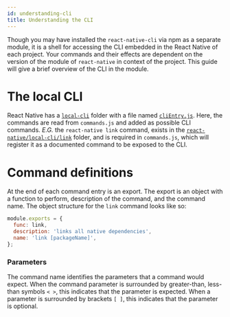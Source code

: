 ```yaml
---
id: understanding-cli
title: Understanding the CLI
---
```


Though you may have installed the `react-native-cli` via npm as a separate module, it is a shell for accessing the CLI embedded
in the React Native of each project. Your commands and their effects are dependent on the version of the module of `react-native`
in context of the project. This guide will give a brief overview of the CLI in the module.

# The local CLI

React Native has a [`local-cli`](https://github.com/facebook/react-native/tree/master/local-cli) folder with a file named
[`cliEntry.js`](https://github.com/facebook/react-native/blob/master/local-cli/cliEntry.js).  Here, the commands are read
from `commands.js` and added as possible CLI commands.  _E.G._ the `react-native link` command, exists in the
[`react-native/local-cli/link`](https://github.com/facebook/react-native/blob/master/local-cli/link/) folder, and is
required in `commands.js`, which will register it as a documented command to be exposed to the CLI.

# Command definitions

At the end of each command entry is an export.  The export is an object with a function to perform, description of the command, and the command name.  The object structure for the `link` command looks like so:

```js
module.exports = {
  func: link,
  description: 'links all native dependencies',
  name: 'link [packageName]',
};
```

### Parameters

The command name identifies the parameters that a command would expect.  When the command parameter is surrounded by greater-than, less-than symbols `< >`, this indicates that the parameter is expected.  When a parameter is surrounded by brackets `[ ]`, this indicates that the parameter is optional.
